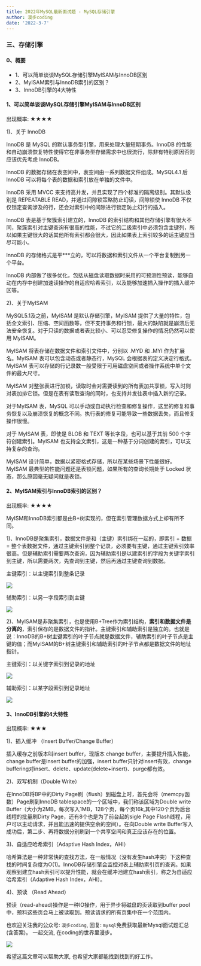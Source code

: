 ```yaml
---
title: 2022年MySQL最新面试题 - MySQL存储引擎
author: 漫步coding
date: '2022-3-7'
---
```


### 三、存储引擎

#### 0、概要

- 1、可以简单谈谈MySQL存储引擎MyISAM与InnoDB区别
- 2、MyISAM索引与InnoDB索引的区别？ 
- 3、InnoDB引擎的4大特性   


#### 1、可以简单谈谈MySQL存储引擎MyISAM与InnoDB区别   

出现概率: ★★★★

1)、关于 InnoDB

InnoDB 是 MySQL 的默认事务型引擎，用来处理大量短期事务。InnoDB 的性能和自动崩溃恢复特性使得它在非事务型存储需求中也很流行，除非有特别原因否则应该优先考虑 InnoDB。

InnoDB 的数据存储在表空间中，表空间由一系列数据文件组成。MySQL4.1 后 InnoDB 可以将每个表的数据和索引放在单独的文件中。

InnoDB 采用 MVCC 来支持高并发，并且实现了四个标准的隔离级别。其默认级别是 REPEATABLE READ，并通过间隙锁策略防止幻读，间隙锁使 InnoDB 不仅仅锁定查询涉及的行，还会对索引中的间隙进行锁定防止幻行的插入。

InnoDB 表是基于聚簇索引建立的，InnoDB 的索引结构和其他存储引擎有很大不同，聚簇索引对主键查询有很高的性能，不过它的二级索引中必须包含主键列，所以如果主键很大的话其他所有索引都会很大，因此如果表上索引较多的话主键应当尽可能小。

InnoDB 的存储格式是平***立的，可以将数据和索引文件从一个平台复制到另一个平台。

InnoDB 内部做了很多优化，包括从磁盘读取数据时采用的可预测性预读，能够自动在内存中创建加速读操作的自适应哈希索引，以及能够加速插入操作的插入缓冲区等。

2)、关于MyISAM

MySQL5.1及之前，MyISAM 是默认存储引擎，MyISAM 提供了大量的特性，包括全文索引、压缩、空间函数等，但不支持事务和行锁，最大的缺陷就是崩溃后无法安全恢复。对于只读的数据或者表比较小、可以忍受修复操作的情况仍然可以使用 MyISAM。

MyISAM 将表存储在数据文件和索引文件中，分别以 .MYD 和 .MYI 作为扩展名。MyISAM 表可以包含动态或者静态行，MySQL 会根据表的定义决定行格式。MyISAM 表可以存储的行记录数一般受限于可用磁盘空间或者操作系统中单个文件的最大尺寸。

MyISAM 对整张表进行加锁，读取时会对需要读到的所有表加共享锁，写入时则对表加排它锁。但是在表有读取查询的同时，也支持并发往表中插入新的记录。

对于MyISAM 表，MySQL 可以手动或自动执行检查和修复操作，这里的修复和事务恢复以及崩溃恢复的概念不同。执行表的修复可能导致一些数据丢失，而且修复操作很慢。

对于 MyISAM 表，即使是 BLOB 和 TEXT 等长字段，也可以基于其前 500 个字符创建索引。MyISAM 也支持全文索引，这是一种基于分词创建的索引，可以支持复杂的查询。

MyISAM 设计简单，数据以紧密格式存储，所以在某些场景下性能很好。MyISAM 最典型的性能问题还是表锁问题，如果所有的查询长期处于 Locked 状态，那么原因毫无疑问就是表锁。

#### 2、MyISAM索引与InnoDB索引的区别？   

出现概率: ★★★★

MyISM和InnoDB索引都是由B+树实现的，但在索引管理数据方式上却有所不同。

1)、InnoDB是聚集索引，数据文件是和（主键）索引绑在一起的，即索引 + 数据 = 整个表数据文件，通过主键索引到整个记录，必须要有主键，通过主键索引效率很高。但是辅助索引需要两次查询，因为辅助索引是以建索引的字段为关键字索引到主键，所以需要两次，先查询到主键，然后再通过主键查询到数据。

主键索引：以主键索引到整条记录

![](https://images.xiaozhuanlan.com/uploads/photo/2022/caefeb2e-d6aa-4270-bac1-13502d8a3c34.png)

辅助索引：以另一字段索引到主键

![](https://images.xiaozhuanlan.com/uploads/photo/2022/04bc0dc0-d48d-4f10-a252-8ad826715962.png)

2)、MyISAM是非聚集索引，也是使用B+Tree作为索引结构，**索引和数据文件是分离的**，索引保存的是数据文件的指针。主键索引和辅助索引是独立的。也就是说：InnoDB的B+树主键索引的叶子节点就是数据文件，辅助索引的叶子节点是主键的值；而MyISAM的B+树主键索引和辅助索引的叶子节点都是数据文件的地址指针。

主键索引：以关键字索引到记录的地址

![](https://images.xiaozhuanlan.com/uploads/photo/2022/f039b34c-2afd-496d-98c9-9105cd21b8fb.png)

辅助索引：以某字段索引到记录地址

![](https://images.xiaozhuanlan.com/uploads/photo/2022/b2fefa29-0d6f-4147-86ce-30ae0ccda999.png)

#### 3、InnoDB引擎的4大特性   

出现概率: ★★★

1)、插入缓冲 （Insert Buffer/Change Buffer）

插入缓存之前版本叫insert buffer，现版本 change buffer，主要提升插入性能，change buffer是insert buffer的加强，insert buffer只针对insert有效，change buffering对insert、delete、update(delete+insert)、purge都有效。

2)、双写机制（Double Write）

在InnoDB将BP中的Dirty Page刷（flush）到磁盘上时，首先会将（memcpy函数）Page刷到InnoDB tablespace的一个区域中，我们称该区域为Double write Buffer（大小为2MB，每次写入1MB，128个页，每个页16k,其中120个页为后台线程的批量刷Dirty Page，还有8个也是为了前台起的sigle Page Flash线程，用户可以主动请求，并且能迅速的提供空余的空间）。在向Double write Buffer写入成功后，第二步、再将数据分别刷到一个共享空间和真正应该存在的位置。

3)、自适应哈希索引（Adaptive Hash Index，AHI）

哈希算法是一种非常快的查找方法，在一般情况（没有发生hash冲突）下这种查找的时间复杂度为O(1)。InnoDB存储引擎会监控对表上辅助索引页的查询。如果观察到建立hash索引可以提升性能，就会在缓冲池建立hash索引，称之为自适应哈希索引（Adaptive Hash Index，AHI）。

4)、预读 （Read Ahead）

预读（read-ahead)操作是一种IO操作，用于异步将磁盘的页读取到buffer pool中，预料这些页会马上被读取到。预读请求的所有页集中在一个范围内。

也欢迎关注我的公众号: `漫步coding`, 回复: `mysql`免费获取最新Mysql面试题汇总(含答案)。 一起交流, 在coding的世界里漫步。

![](https://images.xiaozhuanlan.com/uploads/photo/2022/5cb0c91e-fd83-4a04-8df6-65fb602b3834.png)

希望这篇文章可以帮助大家, 也希望大家都能找到找到的好工作。